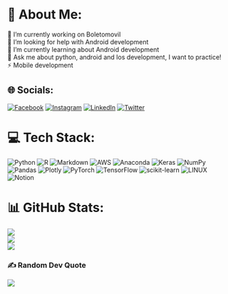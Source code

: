 # 💫 About Me:
🔭 I’m currently working on Boletomovil<br>🤝 I’m looking for help with Android development<br>🌱 I’m currently learning about Android development<br>💬 Ask me about python, android and Ios development, I want to practice! <br>⚡ Mobile development


## 🌐 Socials:
[![Facebook](https://img.shields.io/badge/Facebook-%231877F2.svg?logo=Facebook&logoColor=white)](https://facebook.com/Lenn.RBriones) [![Instagram](https://img.shields.io/badge/Instagram-%23E4405F.svg?logo=Instagram&logoColor=white)](https://instagram.com/lennyrbriones) [![LinkedIn](https://img.shields.io/badge/LinkedIn-%230077B5.svg?logo=linkedin&logoColor=white)](https://www.linkedin.com/in/lenny-rodriguez-briones-b0554a17a/) [![Twitter](https://img.shields.io/badge/Twitter-%231DA1F2.svg?logo=Twitter&logoColor=white)](https://twitter.com/LennyRBriones) 

# 💻 Tech Stack:
![Python](https://img.shields.io/badge/python-3670A0?style=for-the-badge&logo=python&logoColor=ffdd54) ![R](https://img.shields.io/badge/r-%23276DC3.svg?style=for-the-badge&logo=r&logoColor=white) ![Markdown](https://img.shields.io/badge/markdown-%23000000.svg?style=for-the-badge&logo=markdown&logoColor=white) ![AWS](https://img.shields.io/badge/AWS-%23FF9900.svg?style=for-the-badge&logo=amazon-aws&logoColor=white) ![Anaconda](https://img.shields.io/badge/Anaconda-%2344A833.svg?style=for-the-badge&logo=anaconda&logoColor=white) ![Keras](https://img.shields.io/badge/Keras-%23D00000.svg?style=for-the-badge&logo=Keras&logoColor=white) ![NumPy](https://img.shields.io/badge/numpy-%23013243.svg?style=for-the-badge&logo=numpy&logoColor=white) ![Pandas](https://img.shields.io/badge/pandas-%23150458.svg?style=for-the-badge&logo=pandas&logoColor=white) ![Plotly](https://img.shields.io/badge/Plotly-%233F4F75.svg?style=for-the-badge&logo=plotly&logoColor=white) ![PyTorch](https://img.shields.io/badge/PyTorch-%23EE4C2C.svg?style=for-the-badge&logo=PyTorch&logoColor=white) ![TensorFlow](https://img.shields.io/badge/TensorFlow-%23FF6F00.svg?style=for-the-badge&logo=TensorFlow&logoColor=white) ![scikit-learn](https://img.shields.io/badge/scikit--learn-%23F7931E.svg?style=for-the-badge&logo=scikit-learn&logoColor=white) ![LINUX](https://img.shields.io/badge/Linux-FCC624?style=for-the-badge&logo=linux&logoColor=black)  ![Notion](https://img.shields.io/badge/Notion-%23000000.svg?style=for-the-badge&logo=notion&logoColor=white)
# 📊 GitHub Stats:
![](https://github-readme-stats.vercel.app/api?username=LennyRBriones&theme=merko&hide_border=false&include_all_commits=true&count_private=false)<br/>
![](https://github-readme-streak-stats.herokuapp.com/?user=LennyRBriones&theme=merko&hide_border=false)<br/>
![](https://github-readme-stats.vercel.app/api/top-langs/?username=LennyRBriones&theme=merko&hide_border=false&include_all_commits=true&count_private=false&layout=compact)

### ✍️ Random Dev Quote
![](https://quotes-github-readme.vercel.app/api?type=horizontal&theme=radical)

